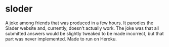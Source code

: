# sloder

A joke among friends that was produced in a few hours. It parodies the Slader website and, currently, doesn't actually work. The joke was that all submitted answers would be slightly tweaked to be made incorrect, but that part was never implemented. Made to run on Heroku.
